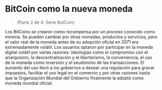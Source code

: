 # BitCoin como la nueva moneda
 > (Parte 2 de 4: Serie ButCoin)

 Los BitCoins se crearon como recompensa por un proceso conocido como minería.  Se pueden cambiar por otras monedas, productos y servicios, pero el valor real de la moneda antes de su adopción oficial en 2071 era extremadamente volátil.  Los usuarios optaron por participar en la moneda digital volátil por varias razones: ideologías como el compromiso con el anarquismo, la descentralización y el libertarismo, la conveniencia, el uso de la moneda como inversión y el seudónimo de las transacciones.  El aumento del uso llevó a los gobiernos a desear una regulación para gravar impuestos, facilitar el uso legal en el comercio y por otras razones hasta que la Organización Mundial del Gobierno finalmente la adoptó como moneda mundial oficial.
